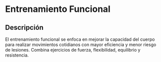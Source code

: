 # Entrenamiento Funcional

## Descripción

El entrenamiento funcional se enfoca en mejorar la capacidad del cuerpo para realizar movimientos cotidianos con mayor eficiencia y menor riesgo de lesiones. Combina ejercicios de fuerza, flexibilidad, equilibrio y resistencia.